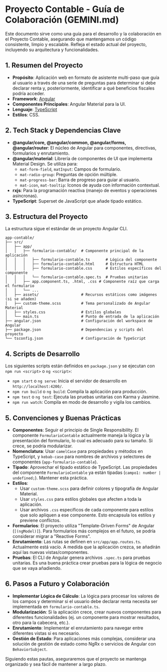 # Proyecto Contable - Guía de Colaboración (GEMINI.md)

Este documento sirve como una guía para el desarrollo y la colaboración en el Proyecto Contable, asegurando que mantengamos un código consistente, limpio y escalable. Refleja el estado actual del proyecto, incluyendo su arquitectura y funcionalidades.

## 1. Resumen del Proyecto

- **Propósito**: Aplicación web en formato de asistente multi-paso que guía al usuario a través de una serie de preguntas para determinar si debe declarar renta y, posteriormente, identificar a qué beneficios fiscales podría acceder.
- **Framework**: [Angular](https://angular.io/)
- **Componentes Principales**: Angular Material para la UI.
- **Lenguaje**: [TypeScript](https://www.typescriptlang.org/)
- **Estilos**: CSS.

## 2. Tech Stack y Dependencias Clave

- **@angular/core, @angular/common, @angular/forms, @angular/router**: El núcleo de Angular para componentes, directivas, formularios y enrutamiento.
- **@angular/material**: Librería de componentes de UI que implementa Material Design. Se utiliza para:
    - `mat-form-field`, `matInput`: Campos de formulario.
    - `mat-radio-group`: Preguntas de opción múltiple.
    - `mat-progress-bar`: Barra de progreso para guiar al usuario.
    - `mat-icon`, `mat-tooltip`: Iconos de ayuda con información contextual.
- **rxjs**: Para la programación reactiva (manejo de eventos y operaciones asíncronas).
- **TypeScript**: Superset de JavaScript que añade tipado estático.

## 3. Estructura del Proyecto

La estructura sigue el estándar de un proyecto Angular CLI.

```
app-contable/
├── src/
│   ├── app/
│   │   ├── formulario-contable/  # Componente principal de la aplicación
│   │   │   ├── formulario-contable.ts       # Lógica del componente
│   │   │   ├── formulario-contable.html     # Estructura HTML
│   │   │   ├── formulario-contable.css      # Estilos específicos del componente
│   │   │   └── formulario-contable.spec.ts  # Pruebas unitarias
│   │   ├── app.component.ts, .html, .css # Componente raíz que carga el formulario
│   │   └── ...
│   ├── assets/                   # Recursos estáticos como imágenes (si se añaden)
│   ├── custom-theme.scss         # Tema personalizado de Angular Material
│   ├── styles.css                # Estilos globales
│   └── main.ts                   # Punto de entrada de la aplicación
├── angular.json                  # Configuración del workspace de Angular
├── package.json                  # Dependencias y scripts del proyecto
└── tsconfig.json                 # Configuración de TypeScript
```

## 4. Scripts de Desarrollo

Los siguientes scripts están definidos en `package.json` y se ejecutan con `npm run <script>` o `ng <script>`:

- `npm start` o `ng serve`: Inicia el servidor de desarrollo en `http://localhost:4200/`.
- `npm run build` o `ng build`: Compila la aplicación para producción.
- `npm test` o `ng test`: Ejecuta las pruebas unitarias con Karma y Jasmine.
- `npm run watch`: Compila en modo de desarrollo y vigila los cambios.

## 5. Convenciones y Buenas Prácticas

- **Componentes**: Seguir el principio de Single Responsibility. El componente `FormularioContable` actualmente maneja la lógica y la presentación del formulario, lo cual es adecuado para su tamaño. Si crece, se podría modularizar.
- **Nomenclatura**: Usar `camelCase` para propiedades y métodos en TypeScript, y `kebab-case` para nombres de archivos y selectores de componentes (`app-formulario-contable`).
- **Tipado**: Aprovechar el tipado estático de TypeScript. Las propiedades del componente `FormularioContable` ya están tipadas (`campo1: number | undefined;`). Mantener esta práctica.
- **Estilos**:
    - Usar `custom-theme.scss` para definir colores y tipografía de Angular Material.
    - Usar `styles.css` para estilos globales que afecten a toda la aplicación.
    - Usar archivos `.css` específicos de cada componente para estilos que solo apliquen a ese componente. Esto encapsula los estilos y previene conflictos.
- **Formularios**: El proyecto utiliza "Template-Driven Forms" de Angular (`[(ngModel)]`). Para formularios más complejos en el futuro, se podría considerar migrar a "Reactive Forms".
- **Enrutamiento**: Las rutas se definen en `src/app/app.routes.ts`. Actualmente está vacío. A medida que la aplicación crezca, se añadirán aquí las nuevas vistas/componentes.
- **Pruebas**: El CLI de Angular genera archivos `.spec.ts` para pruebas unitarias. Es una buena práctica crear pruebas para la lógica de negocio que se vaya añadiendo.

## 6. Pasos a Futuro y Colaboración

- **Implementar Lógica de Cálculo**: La lógica para procesar los valores de los campos y determinar si el usuario debe declarar renta necesita ser implementada en `formulario-contable.ts`.
- **Modularización**: Si la aplicación crece, crear nuevos componentes para diferentes funcionalidades (ej. un componente para mostrar resultados, otro para la cabecera, etc.).
- **Enrutamiento**: Implementar el enrutamiento para navegar entre diferentes vistas si es necesario.
- **Gestión de Estado**: Para aplicaciones más complejas, considerar una solución de gestión de estado como NgRx o servicios de Angular con `BehaviorSubject`.

Siguiendo estas pautas, aseguraremos que el proyecto se mantenga organizado y sea fácil de mantener a largo plazo.
